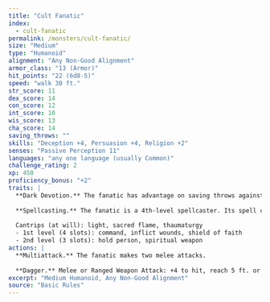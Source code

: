 ```yaml
---
title: "Cult Fanatic"
index:
  - cult-fanatic
permalink: /monsters/cult-fanatic/
size: "Medium"
type: "Humanoid"
alignment: "Any Non-Good Alignment"
armor_class: "13 (Armor)"
hit_points: "22 (6d8-5)"
speed: "walk 30 ft."
str_score: 11
dex_score: 14
con_score: 12
int_score: 10
wis_score: 13
cha_score: 14
saving_throws: ""
skills: "Deception +4, Persuasion +4, Religion +2"
senses: "Passive Perception 11"
languages: "any one language (usually Common)"
challenge_rating: 2
xp: 450
proficiency_bonus: "+2"
traits: |
  **Dark Devotion.** The fanatic has advantage on saving throws against being charmed or frightened.
  
  **Spellcasting.** The fanatic is a 4th-level spellcaster. Its spell casting ability is Wisdom (spell save DC 11, +3 to hit with spell attacks). The fanatic has the following cleric spells prepared:
  
  Cantrips (at will): light, sacred flame, thaumaturgy
  - 1st level (4 slots): command, inflict wounds, shield of faith
  - 2nd level (3 slots): hold person, spiritual weapon
actions: |
  **Multiattack.** The fanatic makes two melee attacks.
  
  **Dagger.** Melee or Ranged Weapon Attack: +4 to hit, reach 5 ft. or range 20/60 ft., one creature. Hit: 4 (1d4 + 2) piercing damage.
excerpt: "Medium Humanoid, Any Non-Good Alignment"
source: "Basic Rules"
---
```

